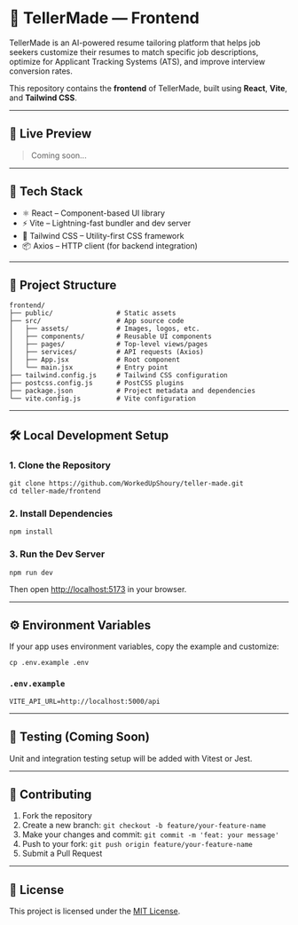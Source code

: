 # 💼 TellerMade — Frontend

TellerMade is an AI-powered resume tailoring platform that helps job seekers customize their resumes to match specific job descriptions, optimize for Applicant Tracking Systems (ATS), and improve interview conversion rates.

This repository contains the **frontend** of TellerMade, built using **React**, **Vite**, and **Tailwind CSS**.

---

## 🚀 Live Preview

> Coming soon...

---

## 🧰 Tech Stack

* ⚛️ React – Component-based UI library
* ⚡ Vite – Lightning-fast bundler and dev server
* 🎨 Tailwind CSS – Utility-first CSS framework
* 📦 Axios – HTTP client (for backend integration)

---

## 📁 Project Structure

```
frontend/
├── public/                # Static assets
├── src/                   # App source code
│   ├── assets/            # Images, logos, etc.
│   ├── components/        # Reusable UI components
│   ├── pages/             # Top-level views/pages
│   ├── services/          # API requests (Axios)
│   ├── App.jsx            # Root component
│   └── main.jsx           # Entry point
├── tailwind.config.js     # Tailwind CSS configuration
├── postcss.config.js      # PostCSS plugins
├── package.json           # Project metadata and dependencies
└── vite.config.js         # Vite configuration
```

---

## 🛠️ Local Development Setup

### 1. Clone the Repository

```
git clone https://github.com/WorkedUpShoury/teller-made.git
cd teller-made/frontend
```

### 2. Install Dependencies

```
npm install
```

### 3. Run the Dev Server

```
npm run dev
```

Then open [http://localhost:5173](http://localhost:5173) in your browser.

---

## ⚙️ Environment Variables

If your app uses environment variables, copy the example and customize:

```
cp .env.example .env
```

### `.env.example`

```
VITE_API_URL=http://localhost:5000/api
```

---

## 🧪 Testing (Coming Soon)

Unit and integration testing setup will be added with Vitest or Jest.

---

## 👥 Contributing

1. Fork the repository
2. Create a new branch: `git checkout -b feature/your-feature-name`
3. Make your changes and commit: `git commit -m 'feat: your message'`
4. Push to your fork: `git push origin feature/your-feature-name`
5. Submit a Pull Request

---

## 📄 License

This project is licensed under the [MIT License](../LICENSE).
